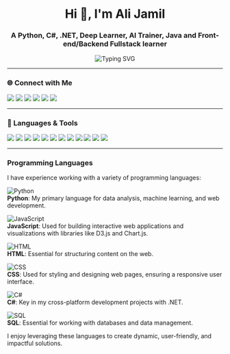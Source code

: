 <h1 align="center">Hi 👋, I'm Ali Jamil</h1>
<h3 align="center">A Python, C#, .NET, Deep Learner, AI Trainer, Java and Front-end/Backend Fullstack learner</h3>

<p align="center">
  <img src="https://readme-typing-svg.herokuapp.com?font=Fira+Code&size=22&pause=1000&center=true&vCenter=true&width=500&lines=Welcome+to+my+GitHub+profile!;Learning+Python%2C+C%23%2C+AI+%26+Cybersecurity;Future+Full-Stack+Developer+in+the+making;WTF+The+ai+is+Now+TRAining+By+Front-end" alt="Typing SVG" />
</p>

---

### 🌐 Connect with Me

<p align="left">
  <a href="mailto:alijamil.programing@gmail.com"><img src="https://img.shields.io/badge/Gmail-D14836?style=for-the-badge&logo=gmail&logoColor=white"/></a>
  <a href="mailto:alijamil@outlook.com.tr"><img src="https://img.shields.io/badge/Outlook-0078D4?style=for-the-badge&logo=microsoft-outlook&logoColor=white"/></a>
  <a href="https://www.linkedin.com/in/ali-jamil-bb06a0275/"><img src="https://img.shields.io/badge/LinkedIn-0A66C2?style=for-the-badge&logo=linkedin&logoColor=white"/></a>
  <a href="https://wa.me/963964868285"><img src="https://img.shields.io/badge/WhatsApp-25D366?style=for-the-badge&logo=whatsapp&logoColor=white"/></a>
  <a href="https://discordapp.com/users/ali_jamil"><img src="https://img.shields.io/badge/Discord-5865F2?style=for-the-badge&logo=discord&logoColor=white"/></a>
  <a href="https://github.com/ALIJAMIL-dev"><img src="https://img.shields.io/badge/GitHub-100000?style=for-the-badge&logo=github&logoColor=white"/></a>
</p>

---

### 🧰 Languages & Tools

<p align="left">
  <img src="https://img.shields.io/badge/Python-3776AB?style=for-the-badge&logo=python&logoColor=white"/>
  <img src="https://img.shields.io/badge/C%23-239120?style=for-the-badge&logo=c-sharp&logoColor=white"/>
  <img src="https://img.shields.io/badge/.NET-512BD4?style=for-the-badge&logo=dotnet&logoColor=white"/>
  <img src="https://img.shields.io/badge/Java-007396?style=for-the-badge&logo=java&logoColor=white"/>
  <img src="https://img.shields.io/badge/HTML5-E34F26?style=for-the-badge&logo=html5&logoColor=white"/>
  <img src="https://img.shields.io/badge/CSS3-1572B6?style=for-the-badge&logo=css3&logoColor=white"/>
  <img src="https://img.shields.io/badge/JavaScript-F7DF1E?style=for-the-badge&logo=javascript&logoColor=black"/>
  <img src="https://img.shields.io/badge/Linux-FCC624?style=for-the-badge&logo=linux&logoColor=black"/>
  <img src="https://img.shields.io/badge/Docker-2496ED?style=for-the-badge&logo=docker&logoColor=white"/>
  <img src="https://img.shields.io/badge/Git-F05032?style=for-the-badge&logo=git&logoColor=white"/>
  <img src="https://img.shields.io/badge/GitHub-181717?style=for-the-badge&logo=github&logoColor=white"/>
  <img src="https://img.shields.io/badge/Visual_Studio_Code-007ACC?style=for-the-badge&logo=visualstudiocode&logoColor=white"/>
</p>

---

### Programming Languages

I have experience working with a variety of programming languages:

![Python](https://upload.wikimedia.org/wikipedia/commons/c/c3/Python-logo-notext.svg)  
**Python**: My primary language for data analysis, machine learning, and web development.  

![JavaScript](https://upload.wikimedia.org/wikipedia/commons/6/64/JavaScript-logo.png)  
**JavaScript**: Used for building interactive web applications and visualizations with libraries like D3.js and Chart.js.

![HTML](https://upload.wikimedia.org/wikipedia/commons/5/5f/HTML5_logo.svg)  
**HTML**: Essential for structuring content on the web.  

![CSS](https://upload.wikimedia.org/wikipedia/commons/6/62/CSS3_logo.svg)  
**CSS**: Used for styling and designing web pages, ensuring a responsive user interface.

![C#](https://upload.wikimedia.org/wikipedia/commons/4/47/Csharp_Logo.png)  
**C#**: Key in my cross-platform development projects with .NET.  

![SQL](https://upload.wikimedia.org/wikipedia/commons/2/29/SQL_logo.svg)  
**SQL**: Essential for working with databases and data management.

I enjoy leveraging these languages to create dynamic, user-friendly, and impactful solutions.
